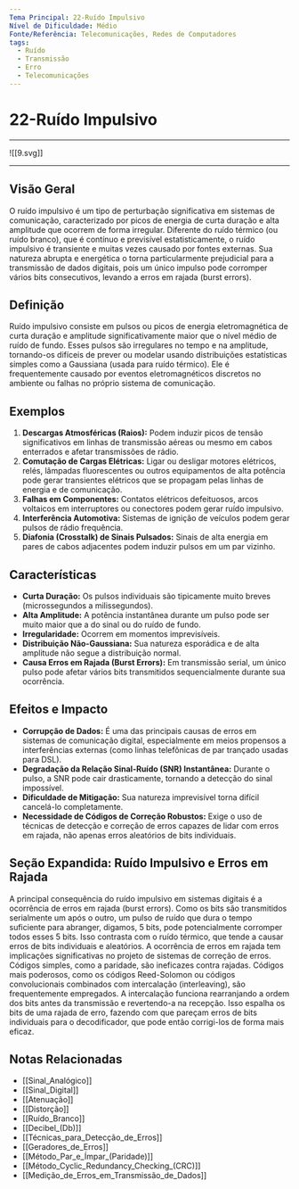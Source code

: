 ```yaml
---
Tema Principal: 22-Ruído Impulsivo
Nível de Dificuldade: Médio
Fonte/Referência: Telecomunicações, Redes de Computadores
tags:
  - Ruído
  - Transmissão
  - Erro
  - Telecomunicações
---
```


# 22-Ruído Impulsivo

---

![[9.svg]]

---
## Visão Geral

O ruído impulsivo é um tipo de perturbação significativa em sistemas de comunicação, caracterizado por picos de energia de curta duração e alta amplitude que ocorrem de forma irregular. Diferente do ruído térmico (ou ruído branco), que é contínuo e previsível estatisticamente, o ruído impulsivo é transiente e muitas vezes causado por fontes externas. Sua natureza abrupta e energética o torna particularmente prejudicial para a transmissão de dados digitais, pois um único impulso pode corromper vários bits consecutivos, levando a erros em rajada (burst errors).

## Definição

Ruído impulsivo consiste em pulsos ou picos de energia eletromagnética de curta duração e amplitude significativamente maior que o nível médio de ruído de fundo. Esses pulsos são irregulares no tempo e na amplitude, tornando-os difíceis de prever ou modelar usando distribuições estatísticas simples como a Gaussiana (usada para ruído térmico). Ele é frequentemente causado por eventos eletromagnéticos discretos no ambiente ou falhas no próprio sistema de comunicação.

## Exemplos

1.  **Descargas Atmosféricas (Raios):** Podem induzir picos de tensão significativos em linhas de transmissão aéreas ou mesmo em cabos enterrados e afetar transmissões de rádio.
2.  **Comutação de Cargas Elétricas:** Ligar ou desligar motores elétricos, relés, lâmpadas fluorescentes ou outros equipamentos de alta potência pode gerar transientes elétricos que se propagam pelas linhas de energia e de comunicação.
3.  **Falhas em Componentes:** Contatos elétricos defeituosos, arcos voltaicos em interruptores ou conectores podem gerar ruído impulsivo.
4.  **Interferência Automotiva:** Sistemas de ignição de veículos podem gerar pulsos de rádio frequência.
5.  **Diafonia (Crosstalk) de Sinais Pulsados:** Sinais de alta energia em pares de cabos adjacentes podem induzir pulsos em um par vizinho.

## Características

*   **Curta Duração:** Os pulsos individuais são tipicamente muito breves (microssegundos a milissegundos).
*   **Alta Amplitude:** A potência instantânea durante um pulso pode ser muito maior que a do sinal ou do ruído de fundo.
*   **Irregularidade:** Ocorrem em momentos imprevisíveis.
*   **Distribuição Não-Gaussiana:** Sua natureza esporádica e de alta amplitude não segue a distribuição normal.
*   **Causa Erros em Rajada (Burst Errors):** Em transmissão serial, um único pulso pode afetar vários bits transmitidos sequencialmente durante sua ocorrência.

## Efeitos e Impacto

*   **Corrupção de Dados:** É uma das principais causas de erros em sistemas de comunicação digital, especialmente em meios propensos a interferências externas (como linhas telefônicas de par trançado usadas para DSL).
*   **Degradação da Relação Sinal-Ruído (SNR) Instantânea:** Durante o pulso, a SNR pode cair drasticamente, tornando a detecção do sinal impossível.
*   **Dificuldade de Mitigação:** Sua natureza imprevisível torna difícil cancelá-lo completamente.
*   **Necessidade de Códigos de Correção Robustos:** Exige o uso de técnicas de detecção e correção de erros capazes de lidar com erros em rajada, não apenas erros aleatórios de bits individuais.

## Seção Expandida: Ruído Impulsivo e Erros em Rajada

A principal consequência do ruído impulsivo em sistemas digitais é a ocorrência de erros em rajada (burst errors). Como os bits são transmitidos serialmente um após o outro, um pulso de ruído que dura o tempo suficiente para abranger, digamos, 5 bits, pode potencialmente corromper todos esses 5 bits. Isso contrasta com o ruído térmico, que tende a causar erros de bits individuais e aleatórios. A ocorrência de erros em rajada tem implicações significativas no projeto de sistemas de correção de erros. Códigos simples, como a paridade, são ineficazes contra rajadas. Códigos mais poderosos, como os códigos Reed-Solomon ou códigos convolucionais combinados com intercalação (interleaving), são frequentemente empregados. A intercalação funciona rearranjando a ordem dos bits antes da transmissão e revertendo-a na recepção. Isso espalha os bits de uma rajada de erro, fazendo com que pareçam erros de bits individuais para o decodificador, que pode então corrigi-los de forma mais eficaz.

## Notas Relacionadas

*   [[Sinal_Analógico]]
*   [[Sinal_Digital]]
*   [[Atenuação]]
*   [[Distorção]]
*   [[Ruído_Branco]]
*   [[Decibel_(Db)]]
*   [[Técnicas_para_Detecção_de_Erros]]
*   [[Geradores_de_Erros]]
*   [[Método_Par_e_Ímpar_(Paridade)]]
*   [[Método_Cyclic_Redundancy_Checking_(CRC)]]
*   [[Medição_de_Erros_em_Transmissão_de_Dados]]